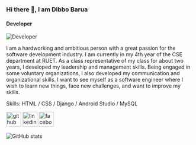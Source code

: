 ### Hi there 👋, I am Dibbo Barua
#### Developer
![Developer](https://images.unsplash.com/photo-1534972195531-d756b9bfa9f2?ixlib=rb-1.2.1&ixid=MnwxMjA3fDB8MHxwaG90by1wYWdlfHx8fGVufDB8fHx8&auto=format&fit=crop&w=1170&q=80)

I am a hardworking and ambitious person with a great passion for the software development industry. I am currently in my 4th year of the CSE department at RUET. As a class representative of my class for about two years, I developed my leadership and management skills. Being engaged in some voluntary organizations, I also developed my communication and organizational skills. I want to see myself as a software engineer where I wish to learn new things, face new challenges, and want to improve my skills.

Skills:  HTML / CSS / Django / Android Studio / MySQL



[<img src='https://cdn.jsdelivr.net/npm/simple-icons@3.0.1/icons/github.svg' alt='github' height='40'>](https://github.com/dibbo116)  [<img src='https://cdn.jsdelivr.net/npm/simple-icons@3.0.1/icons/linkedin.svg' alt='linkedin' height='40'>](https://www.linkedin.com/in/https://www.linkedin.com/in/dibbobarua//)  [<img src='https://cdn.jsdelivr.net/npm/simple-icons@3.0.1/icons/facebook.svg' alt='facebook' height='40'>](https://www.facebook.com/https://www.facebook.com/Barua.Dibbo)  

![GitHub stats](https://github-readme-stats.vercel.app/api?username=dibbo116&show_icons=true)  
